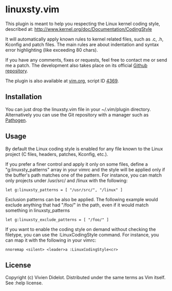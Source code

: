 # linuxsty.vim

This plugin is meant to help you respecting the Linux kernel coding style,
described at: http://www.kernel.org/doc/Documentation/CodingStyle

It will automatically apply known rules to kernel related files, such as .c,
.h, Kconfig and patch files. The main rules are about indentation and syntax
error highlighting (like exceeding 80 chars).

If you have any comments, fixes or requests, feel free to contact me or send me
a patch. The development also takes place on its official [Github 
repository](https://github.com/vivien/vim-linux-coding-style).

The plugin is also available at [vim.org](www.vim.org), script ID 
[4369](http://www.vim.org/scripts/script.php?script_id=4369).
 
## Installation

You can just drop the linuxsty.vim file in your ~/.vim/plugin directory. 
Alternatively you can use the Git repository with a manager such as 
[Pathogen](https://github.com/tpope/vim-pathogen).

## Usage

By default the Linux coding style is enabled for any file known to the Linux 
project (C files, headers, patches, Kconfig, etc.).

If you prefer a finer control and apply it only on some files, define 
a "g:linuxsty_patterns" array in your vimrc and the style will be applied only 
if the buffer's path matches one of the pattern. For instance, you can match 
only projects under /usr/src/ and /linux with the following:

    let g:linuxsty_patterns = [ "/usr/src/", "/linux" ]

Exclusion patterns can be also be applied. The following example would
exclude anything that had "/foo/" in the path, even if it would match
something in linuxsty_patterns

    let g:linuxsty_exclude_patterns = [ "/foo/" ]

If you want to enable the coding style on demand without checking the filetype, 
you can use the :LinuxCodingStyle command. For instance, you can map it with 
the following in your vimrc:

    nnoremap <silent> <leader>a :LinuxCodingStyle<cr>

## License

Copyright (c) Vivien Didelot. Distributed under the same terms as Vim itself. 
See :help license.
